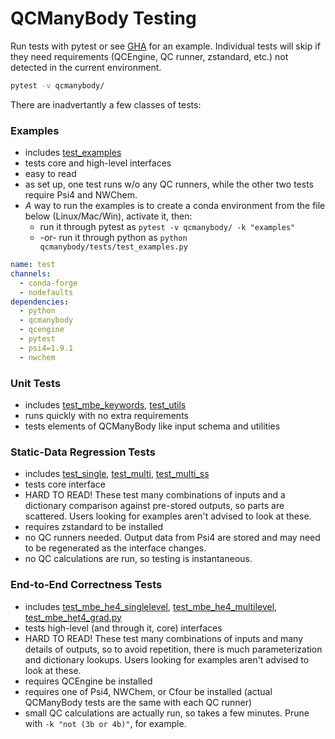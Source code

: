 # QCManyBody Testing

Run tests with pytest or see [GHA](/.github/workflows/ci.yml) for an example. Individual tests will skip if they need
requirements (QCEngine, QC runner, zstandard, etc.) not detected in the current environment.

```bash
pytest -v qcmanybody/
```

There are inadvertantly a few classes of tests:

### Examples

* includes [test_examples](test_examples.py)
* tests core and high-level interfaces
* easy to read
* as set up, one test runs w/o any QC runners, while the other two tests require Psi4 and NWChem.
* _A_ way to run the examples is to create a conda environment from the file below (Linux/Mac/Win), activate it, then:
  * run it through pytest as `pytest -v qcmanybody/ -k "examples"`
  * -or- run it through python as `python qcmanybody/tests/test_examples.py`

```yaml
name: test
channels:
  - conda-forge
  - nodefaults
dependencies:
  - python
  - qcmanybody
  - qcengine
  - pytest
  - psi4=1.9.1
  - nwchem
```

### Unit Tests

* includes [test_mbe_keywords](test_mbe_keywords.py), [test_utils](test_utils.py)
* runs quickly with no extra requirements
* tests elements of QCManyBody like input schema and utilities

### Static-Data Regression Tests

* includes [test_single](test_single.py), [test_multi](test_multi.py), [test_multi_ss](test_multi_ss.py)
* tests core interface
* HARD TO READ! These test many combinations of inputs and a dictionary comparison against pre-stored outputs, so parts
  are scattered. Users looking for examples aren't advised to look at these.
* requires zstandard to be installed
* no QC runners needed. Output data from Psi4 are stored and may need to be regenerated as the interface changes.
* no QC calculations are run, so testing is instantaneous.

### End-to-End Correctness Tests

* includes [test_mbe_he4_singlelevel](test_mbe_he4_singlelevel.py), [test_mbe_he4_multilevel](test_mbe_he4_multilevel.py), [test_mbe_het4_grad.py](test_mbe_het4_grad.py)
* tests high-level (and through it, core) interfaces
* HARD TO READ! These test many combinations of inputs and many details of outputs, so to avoid repetition, there is
  much parameterization and dictionary lookups. Users looking for examples aren't advised to look at these.
* requires QCEngine be installed
* requires one of Psi4, NWChem, or Cfour be installed (actual QCManyBody tests are the same with each QC runner)
* small QC calculations are actually run, so takes a few minutes. Prune with `-k "not (3b or 4b)"`, for example.
